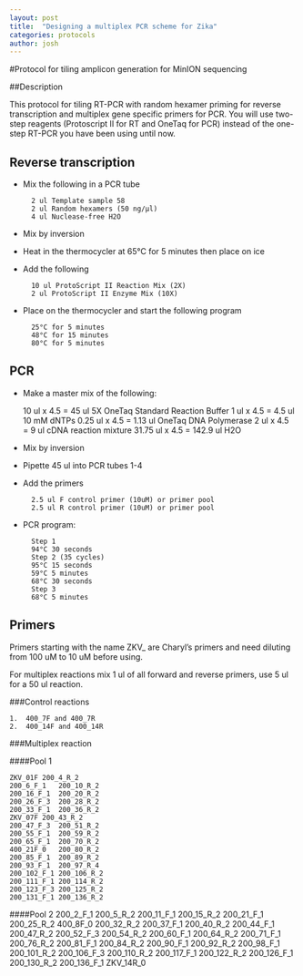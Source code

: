 ```yaml
---
layout: post
title:  "Designing a multiplex PCR scheme for Zika"
categories: protocols
author: josh
---
```


#Protocol for tiling amplicon generation for MinION sequencing

##Description

This protocol for tiling RT-PCR with random hexamer priming for reverse transcription and multiplex gene specific primers for PCR. You will use two-step reagents (Protoscript II for RT and OneTaq for PCR) instead of the one-step RT-PCR you have been using until now.

## Reverse transcription

- Mix the following in a PCR tube

		2 ul Template sample 58
		2 ul Random hexamers (50 ng/µl)
		4 ul Nuclease-free H2O

- Mix by inversion

- Heat in the thermocycler at 65°C for 5 minutes then place on ice

- Add the following

		10 ul ProtoScript II Reaction Mix (2X)
		2 ul ProtoScript II Enzyme Mix (10X)

- Place on the thermocycler and start the following program

		25°C for 5 minutes
		48°C for 15 minutes
		80°C for 5 minutes

## PCR
 
- Make a master mix of the following:

	10 ul x 4.5 = 45 ul 5X OneTaq Standard Reaction Buffer
	1 ul x 4.5 = 4.5 ul 10 mM dNTPs
	0.25 ul x 4.5 = 1.13 ul OneTaq DNA Polymerase
	2 ul x 4.5 = 9 ul cDNA reaction mixture
	31.75 ul x 4.5 = 142.9 ul H2O

- Mix by inversion

- Pipette 45 ul into PCR tubes 1-4

- Add the primers

		2.5 ul F control primer (10uM) or primer pool
		2.5 ul R control primer (10uM) or primer pool

- PCR program:

		Step 1
		94°C 30 seconds 
		Step 2 (35 cycles)
		95°C 15 seconds
		59°C 5 minutes
 		68°C 30 seconds
		Step 3
		68°C 5 minutes

## Primers

Primers starting with the name ZKV_ are Charyl’s primers and need diluting from 100 uM to 10 uM before using.

For multiplex reactions mix 1 ul of all forward and reverse primers, use 5 ul for a 50 ul reaction.

###Control reactions

	1.	400_7F and 400_7R
	2.	400_14F and 400_14R

###Multiplex reaction

####Pool 1

	ZKV_01F	200_4_R_2
	200_6_F_1	200_10_R_2
	200_16_F_1	200_20_R_2
	200_26_F_3	200_28_R_2
	200_33_F_1	200_36_R_2
	ZKV_07F	200_43_R_2
	200_47_F_3	200_51_R_2
	200_55_F_1	200_59_R_2
	200_65_F_1	200_70_R_2
	400_21F_0	200_80_R_2
	200_85_F_1	200_89_R_2
	200_93_F_1	200_97_R_4
	200_102_F_1	200_106_R_2
	200_111_F_1	200_114_R_2
	200_123_F_3	200_125_R_2
	200_131_F_1	200_136_R_2
		
####Pool 2
	200_2_F_1	200_5_R_2
	200_11_F_1	200_15_R_2
	200_21_F_1	200_25_R_2
	400_8F_0	200_32_R_2
	200_37_F_1	200_40_R_2
	200_44_F_1	200_47_R_2
	200_52_F_3	200_54_R_2
	200_60_F_1	200_64_R_2
	200_71_F_1	200_76_R_2
	200_81_F_1	200_84_R_2
	200_90_F_1	200_92_R_2
	200_98_F_1	200_101_R_2
	200_106_F_3	200_110_R_2
	200_117_F_1	200_122_R_2
	200_126_F_1	200_130_R_2
	200_136_F_1	ZKV_14R_0


